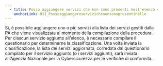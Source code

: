 ```yaml
---
  - title: Posso aggiungere servizi che non sono presenti nell'elenco creato automaticamente?
    anchorLink: 011_Possoaggiungereservizichenonsonopresentinelle
---
```


Sì, è possibile aggiungere uno o più servizi alla lista dei servizi gestiti dalla PA che viene visualizzata al momento della compilazione della procedura. Per ciascun servizio aggiunto all’elenco, è necessario compilare il questionario per determinarne la classificazione. Una volta inviata la classificazione, la lista dei servizi aggiornata, corredata dal questionario compilato per il servizio aggiunto (o i servizi aggiunti), sarà inviata all’Agenzia Nazionale per la Cybersicurezza per le verifiche di conformità.